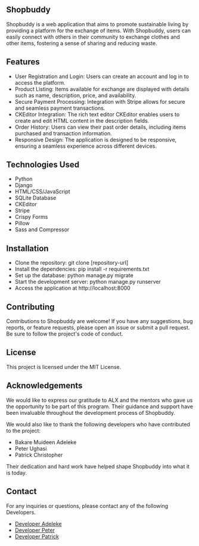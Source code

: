 ## Shopbuddy

Shopbuddy is a web application that aims to promote sustainable living by providing a platform for the exchange of items. With Shopbuddy, users can easily connect with others in their community to exchange clothes and other items, fostering a sense of sharing and reducing waste.

## Features

+ User Registration and Login: Users can create an account and log in to access the platform.
+ Product Listing: Items available for exchange are displayed with details such as name, description, price, and availability.
+ Secure Payment Processing: Integration with Stripe allows for secure and seamless payment transactions.
+ CKEditor Integration: The rich text editor CKEditor enables users to create and edit HTML content in the description fields.
+ Order History: Users can view their past order details, including items purchased and transaction information.
+ Responsive Design: The application is designed to be responsive, ensuring a seamless experience across different devices.

## Technologies Used

+ Python
+ Django
+ HTML/CSS/JavaScript
+ SQLite Database
+ CKEditor
+ Stripe
+ Crispy Forms
+ Pillow
+ Sass and Compressor

## Installation

+ Clone the repository: git clone [repository-url]
+ Install the dependencies: pip install -r requirements.txt
+ Set up the database: python manage.py migrate
+ Start the development server: python manage.py runserver
+ Access the application at http://localhost:8000

## Contributing

Contributions to Shopbuddy are welcome! If you have any suggestions, bug reports, or feature requests, please open an issue or submit a pull request. Be sure to follow the project's code of conduct.

## License
This project is licensed under the MIT License.

## Acknowledgements
We would like to express our gratitude to ALX and the mentors who gave us the opportunity to be part of this program. Their guidance and support have been invaluable throughout the development process of Shopbuddy.

We would also like to thank the following developers who have contributed to the project:

+ Bakare Muideen Adeleke
+ Peter Ughasi
+ Patrick Christopher

Their dedication and hard work have helped shape Shopbuddy into what it is today.

## Contact
For any inquiries or questions, please contact any of the following Developers.
+ [Developer Adeleke](bakare1234@gmail.com)
+ [Developer Peter](ximonak@gmail.com)
+ [Developer Patrick](patochristopher@yahoo.com)
